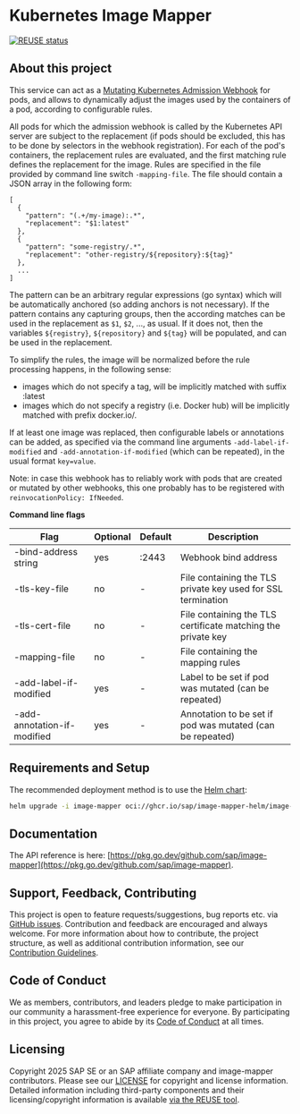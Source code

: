 # Kubernetes Image Mapper

[![REUSE status](https://api.reuse.software/badge/github.com/SAP/image-mapper)](https://api.reuse.software/info/github.com/SAP/image-mapper)

## About this project

This service can act as a [Mutating Kubernetes Admission Webhook](https://kubernetes.io/docs/reference/access-authn-authz/extensible-admission-controllers) for pods, and allows to dynamically adjust the images used by the containers of a pod, according to configurable rules.

All pods for which the admission webhook is called by the Kubernetes API server are subject to the replacement (if pods should be excluded, this has to be done by selectors in the webhook registration).
For each of the pod's containers, the replacement rules are evaluated, and the first matching rule defines the replacement for the image. Rules are specified in the file provided by command line switch `-mapping-file`. The file should contain a JSON array in the following form:

```
[
  {
    "pattern": "(.+/my-image):.*",
    "replacement": "$1:latest"
  },
  {
    "pattern": "some-registry/.*",
    "replacement": "other-registry/${repository}:${tag}"
  },
  ...
]
```

The pattern can be an arbitrary regular expressions (go syntax) which will be automatically anchored (so adding anchors is not necessary).
If the pattern contains any capturing groups, then the according matches can be used in the replacement as `$1`, `$2`, ..., as usual.
If it does not, then the variables `${registry}`, `${repository}` and `${tag}` will be populated, and can be used in the replacement.

To simplify the rules, the image will be normalized before the rule processing happens, in the following sense: 
- images which do not specify a tag, will be implicitly matched with suffix :latest
- images which do not specify a registry (i.e. Docker hub) will be implicitly matched with prefix docker.io/.

If at least one image was replaced, then configurable labels or annotations can be added, as specified via the command line arguments `-add-label-if-modified` and  `-add-annotation-if-modified` (which can be repeated), in the usual format `key=value`.

Note: in case this webhook has to reliably work with pods that are created or mutated by other webhooks, this one probably has to be registered with `reinvocationPolicy: IfNeeded`.

**Command line flags**

|Flag                         |Optional|Default|Description                                                 |
|-----------------------------|--------|-------|------------------------------------------------------------|
|-bind-address string         |yes     |:2443  |Webhook bind address                                        |
|-tls-key-file                |no      |-      |File containing the TLS private key used for SSL termination|
|-tls-cert-file               |no      |-      |File containing the TLS certificate matching the private key|
|-mapping-file                |no      |-      |File containing the mapping rules                           |
|-add-label-if-modified       |yes     |-      |Label to be set if pod was mutated (can be repeated)        |
|-add-annotation-if-modified  |yes     |-      |Annotation to be set if pod was mutated (can be repeated)   |

## Requirements and Setup

The recommended deployment method is to use the [Helm chart](https://github.com/sap/image-mapper-helm):

```bash
helm upgrade -i image-mapper oci://ghcr.io/sap/image-mapper-helm/image-mapper
```

## Documentation

The API reference is here: [https://pkg.go.dev/github.com/sap/image-mapper](https://pkg.go.dev/github.com/sap/image-mapper).

## Support, Feedback, Contributing

This project is open to feature requests/suggestions, bug reports etc. via [GitHub issues](https://github.com/SAP/image-mapper/issues). Contribution and feedback are encouraged and always welcome. For more information about how to contribute, the project structure, as well as additional contribution information, see our [Contribution Guidelines](CONTRIBUTING.md).

## Code of Conduct

We as members, contributors, and leaders pledge to make participation in our community a harassment-free experience for everyone. By participating in this project, you agree to abide by its [Code of Conduct](https://github.com/SAP/.github/blob/main/CODE_OF_CONDUCT.md) at all times.

## Licensing

Copyright 2025 SAP SE or an SAP affiliate company and image-mapper contributors. Please see our [LICENSE](LICENSE) for copyright and license information. Detailed information including third-party components and their licensing/copyright information is available [via the REUSE tool](https://api.reuse.software/info/github.com/SAP/image-mapper).
